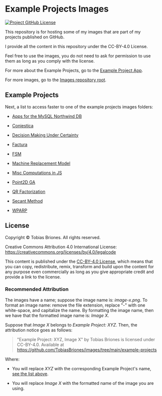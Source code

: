 # Example Projects Images

[![Project GitHub License](https://img.shields.io/github/license/TobiasBriones/images.svg?style=flat-square)](https://github.com/TobiasBriones/images/blob/main/LICENSE)

This repository is for hosting some of my images that are part of my projects published on GitHub.

I provide all the content in this repository under the CC-BY-4.0 License.

Feel free to use the images, you do not need to ask for permission to use them as long as you comply
with the license.

For more about the Example Projects, go to the [Example Project App](https://tobiasbriones.github.io/example-project).

For more images, go to the [Images repository root](https://github.com/TobiasBriones/images).

## Example Projects

Next, a list to access faster to one of the example projects images folders:

- [Apps for the MySQL Northwind DB](https://github.com/TobiasBriones/images/tree/main/example-projects/example.dev.fullstack.apps-for-mysql-northwind-db)

- [Coniestica](https://github.com/TobiasBriones/images/tree/main/example-projects/example.programming.web.coniestica)

- [Decision Making Under Certainty](https://github.com/TobiasBriones/images/tree/main/example-projects/example.math.or.ahp.web.decision-making-under-certainty)

- [Factura](https://github.com/TobiasBriones/images/tree/main/example-projects/example.programming.java.factura)

- [FSM](https://github.com/TobiasBriones/images/tree/main/example-projects/example.math.computation.model.cpp.fsm)

- [Machine Replacement Model](https://github.com/TobiasBriones/images/tree/main/example-projects/example.math.or.model.web.machine-replacement)

- [Misc Computations in JS](https://github.com/TobiasBriones/images/tree/main/example-projects/example.math.computation.js.misc-computations-in-js)

- [Point2D GA](https://github.com/TobiasBriones/images/tree/main/example-projects/example.cs.optimization.algorithm.web.point2d-ga)

- [QR Factorization](https://github.com/TobiasBriones/images/tree/main/example-projects/example.math.linear-algebra.web.qr-factorization)

- [Secant Method](https://github.com/TobiasBriones/images/tree/main/example-projects/example.math.numerical.polynomial.cpp.secant-method)

- [WPARP](https://github.com/TobiasBriones/images/tree/main/example-projects/example.programming.tool.php.wparp)

## License

Copyright © Tobias Briones. All rights reserved.

Creative Commons Attribution 4.0 International
License: https://creativecommons.org/licenses/by/4.0/legalcode

This content is published under
the [CC-BY-4.0 License](https://creativecommons.org/licenses/by/4.0/), which means that you can
copy, redistribute, remix, transform and build upon the content for any purpose even commercially as
long as you give appropriate credit and provide a link to the license.

### Recommended Attribution

The images have a name; suppose the image name is: *image-x.png*. To format an image name: remove
the file extension, replace "-" with one white-space, and capitalize the name. By formatting the
image name, then we have that the formatted image name is: *Image X*.

Suppose that _Image X_ belongs to _Example Project: XYZ_. Then, the attribution notice goes as
follows:

> "Example Project: XYZ, Image X" by Tobias Briones is licensed under CC-BY-4.0. Available at
> https://github.com/TobiasBriones/images/tree/main/example-projects

Where:

- You will replace _XYZ_ with the corresponding Example Project's name, 
  [see the list above](https://github.com/TobiasBriones/images/blob/main/example-projects/README.md#example-projects).

- You will replace _Image X_ with the formatted name of the image you are using.
